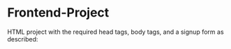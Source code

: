 # Frontend-Project
HTML project with the required head tags, body tags, and a signup form as described:
